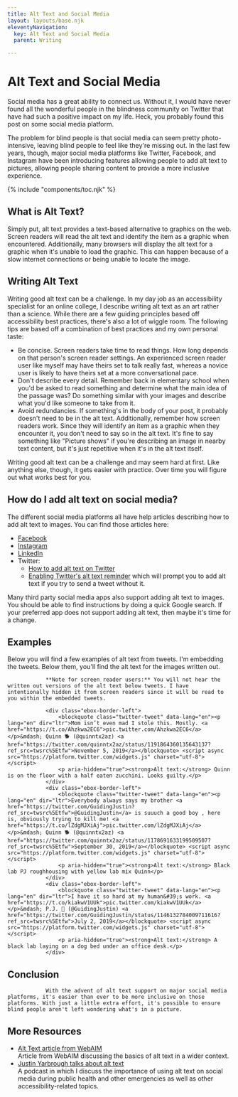 ```yaml
---
title: Alt Text and Social Media
layout: layouts/base.njk
eleventyNavigation:
  key: Alt Text and Social Media
  parent: Writing

---
```

# Alt Text and Social Media

Social media has a great ability to connect us. Without it, I would have never found all the wonderful people in the blindness community on Twitter that have had such a positive impact on my life. Heck, you probably found this post on some social media platform.

The problem for blind people is that social media can seem pretty photo-intensive, leaving blind people to feel like they're missing out. In the last few years, though, major social media platforms like Twitter, Facebook, and Instagram have been introducing features allowing people to add alt text to pictures, allowing people sharing content to provide a more inclusive experience.

{% include "components/toc.njk" %}

## What is Alt Text?

Simply put, alt text provides a text-based alternative to graphics on the web. Screen readers will read the alt text and identify the item as a graphic when encountered. Additionally, many browsers will display the alt text for a graphic when it's unable to load the graphic. This can happen because of a slow internet connections or being unable to locate the image.

## Writing Alt Text

Writing good alt text can be a challenge. In my day job as an accessibility specialist for an online college, I describe writing alt text as an art rather than a science. While there are a few guiding principles based off accessibility best practices, there's also a lot of wiggle room. The following tips are based off a combination of best practices and my own personal taste:

- Be concise. Screen readers take time to read things. How long depends on that person's screen reader settings. An experienced screen reader user like myself may have theirs set to talk really fast, whereas a novice user is likely to have theirs set at a more conversational pace.
- Don't describe every detail. Remember back in elementary school when you'd be asked to read something and determine what the main idea of the passage was? Do something similar with your images and describe what you'd like someone to take from it.
- Avoid redundancies. If something's in the body of your post, it probably doesn't need to be in the alt text. Additionally, remember how screen readers work. Since they will identify an item as a graphic when they encounter it, you don't need to say so in the alt text. It's fine to say something like "Picture shows" if you're describing an image in nearby text content, but it's just repetitive when it's in the alt text itself.

Writing good alt text can be a challenge and may seem hard at first. Like anything else, though, it gets easier with practice. Over time you will figure out what works best for you.

## How do I add alt text on social media?

The different social media platforms all have help articles describing how to add alt text to images. You can find those articles here:

- [Facebook](https://www.facebook.com/help/214124458607871)
- [Instagram](https://help.instagram.com/503708446705527)
- [LinkedIn](https://www.linkedin.com/help/linkedin/answer/109799/adding-alternative-text-to-images-for-accessibility?lang=en)
- Twitter:
    - [How to add alt text on Twitter](https://help.twitter.com/en/using-twitter/picture-descriptions)
    - [Enabling Twitter's alt text reminder](https://help.twitter.com/en/using-twitter/set-image-description-reminder) which will prompt you to add alt text if you try to send a tweet without it.

Many third party social media apps also support adding alt text to images. You should be able to find instructions by doing a quick Google search. If your preferred app does not support adding alt text, then maybe it's time for a change.

## Examples
Below you will find a few examples of alt text from tweets. I'm embedding the tweets. Below them, you'll find the alt text for the images written out.
                
                **Note for screen reader users:** You will not hear the written out versions of the alt text below tweets. I have intentionally hidden it from screen readers since it will be read to you within the embedded tweets.

<!--Examples start here-->
                <div class="ebox-border-left">
                    <blockquote class="twitter-tweet" data-lang="en"><p lang="en" dir="ltr">Mom isn’t even mad I stole this. Mostly. <a href="https://t.co/Ahzkwa2EC6">pic.twitter.com/Ahzkwa2EC6</a></p>&mdash; Quinn 🐕 (@quinntx2az) <a href="https://twitter.com/quinntx2az/status/1191864360135643137?ref_src=twsrc%5Etfw">November 5, 2019</a></blockquote> <script async src="https://platform.twitter.com/widgets.js" charset="utf-8"></script> 
                    <p aria-hidden="true"><strong>Alt text:</strong> Quinn is on the floor with a half eaten zucchini. Looks guilty.</p>
                </div>
                <div class="ebox-border-left">
                    <blockquote class="twitter-tweet" data-lang="en"><p lang="en" dir="ltr">Everybody always says my brother <a href="https://twitter.com/GuidingJustin?ref_src=twsrc%5Etfw">@GuidingJustin</a> is suuuch a good boy , here is, obviously trying to kill me! <a href="https://t.co/lZdgMJXiAj">pic.twitter.com/lZdgMJXiAj</a></p>&mdash; Quinn 🐕 (@quinntx2az) <a href="https://twitter.com/quinntx2az/status/1178691633199509507?ref_src=twsrc%5Etfw">September 30, 2019</a></blockquote> <script async src="https://platform.twitter.com/widgets.js" charset="utf-8"></script>
                    <p aria-hidden="true"><strong>Alt text:</strong> Black lab PJ roughhousing with yellow lab mix Quinn</p>
                </div>
                <div class="ebox-border-left">
                    <blockquote class="twitter-tweet" data-lang="en"><p lang="en" dir="ltr">I have it so hard at my human&#39;s work. <a href="https://t.co/kiakwV1UUk">pic.twitter.com/kiakwV1UUk</a></p>&mdash; P.J. 🦮 (@GuidingJustin) <a href="https://twitter.com/GuidingJustin/status/1146132784009711616?ref_src=twsrc%5Etfw">July 2, 2019</a></blockquote> <script async src="https://platform.twitter.com/widgets.js" charset="utf-8"></script> 
                    <p aria-hidden="true"><strong>Alt text:</strong> A black lab laying on a dog bed under an office desk.</p>
                </div>
<!--End Examples-->

## Conclusion
                
                With the advent of alt text support on major social media platforms, it's easier than ever to be more inclusive on those platforms. With just a little extra effort, it's possible to ensure blind people aren't left wondering what's in a picture.

## More Resources

- [Alt Text article from WebAIM](https://webaim.org/techniques/alttext/)  
Article from WebAIM discussing the basics of alt text in a wider context.
- [Justin Yarbrough talks about alt text](https://a11yrules.com/podcast/justin-yarbrough-talks-about-alt-text/)  
A podcast in which I discuss the importance of using alt text on social media during public health and other emergencies as well as other accessibility-related topics.